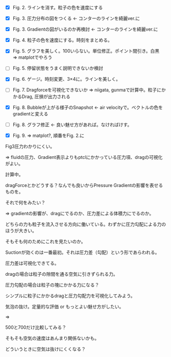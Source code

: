 - [x] Fig. 2. ラインを消す。粒子の色を速度にする
- [x] Fig. 3. 圧力分布の図をつくる <- コンターのラインを綺麗ver.に
- [x] Fig. 3. Gradientの図がいるのか再検討 <- コンターのラインを綺麗ver.に
- [x] Fig. 4. 粒子の色を速度にする。時刻をまとめる。
- [x] Fig. 5. グラフを美しく。100いらない。単位修正。ポイント間引き。白黒　=> matplotでやろう
- [ ] Fig. 5. 停留状態をうまく説明できないか検討
- [x] Fig. 6. ゲージ。時刻変更、3×4に。ラインを美しく。
- [ ] Fig. 7. Dragforceを可視化できないか => niigata, gunmaで計算中。粒子にかかるDrag, 圧損が出力される
- [x] Fig. 8. Bubbleが上がる様子のSnapshot <- air velocityで。ベクトルの色をgradientと変える
- [ ] Fig. 8. グラフ修正 <- 良い魅せ方があれば。なければけす。
- [x] Fig. 9. => matplot?, 順番をFig. 2.に

    

Fig3圧力わかりにくい。

=> fluidの圧力、Gradient表示よりもptclにかかっている圧力項、dragの可視化がよい。

計算中。



dragForceとかどうする？なんでも良いからPressure Gradientの影響を表せるものを。

それで何をみたい？

=> gradientの影響が、dragにでるのか、圧力差による体積力にでるのか。

どちらの力も粒子を流入させる方向に働いている。わずかに圧力勾配による力のほうが大きい。



そもそも何のためにこれを見たいのか。

Suctionが効くのは一番最初。それは圧力差（勾配）という形であらわれる。

圧力差は可視化できてる。



dragの場合は粒子の隙間を通る空気に引きずられる力。

圧力勾配の場合は粒子の塊にかかる力になる？



シンプルに粒子にかかるdragと圧力勾配力を可視化してみよう。





気泡の抜け。定量的な評価 or もっとよい魅せ方がしたい。

=>  

500と700だけ比較してみる？

そもそも空気の速度はあんまり関係ないかも。

どういうときに空気は抜けにくくなる？



